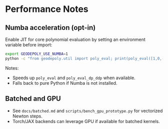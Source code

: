 # Performance Notes

## Numba acceleration (opt-in)

Enable JIT for core polynomial evaluation by setting an environment variable before import:

```bash
export GEODEPOLY_USE_NUMBA=1
python -c "from geodepoly.util import poly_eval; print(poly_eval([1,0,-7,6], 2.0))"
```

Notes:
- Speeds up `poly_eval` and `poly_eval_dp_ddp` when available.
- Falls back to pure Python if Numba is not installed.

## Batched and GPU

- See `docs/batched.md` and `scripts/bench_gpu_prototype.py` for vectorized Newton steps.
- Torch/JAX backends can leverage GPU if available for batched kernels.
